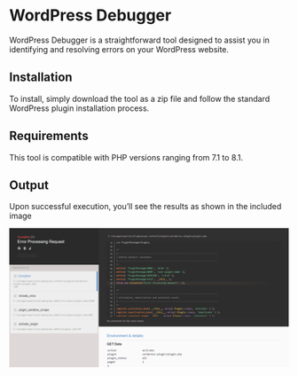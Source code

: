 # WordPress Debugger

WordPress Debugger is a straightforward tool designed to assist you in identifying and resolving errors on your WordPress website.

## Installation

To install, simply download the tool as a zip file and follow the standard WordPress plugin installation process.

## Requirements

This tool is compatible with PHP versions ranging from 7.1 to 8.1.

## Output

Upon successful execution, you’ll see the results as shown in the included image

![](./result.png)

